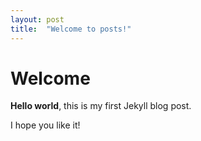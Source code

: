 ```yaml
---
layout: post
title:  "Welcome to posts!"
---
```


# Welcome

**Hello world**, this is my first Jekyll blog post.

I hope you like it!